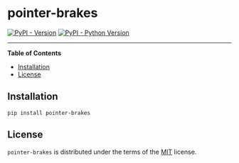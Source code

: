 # pointer-brakes

[![PyPI - Version](https://img.shields.io/pypi/v/pointer-brakes.svg)](https://pypi.org/project/pointer-brakes)
[![PyPI - Python Version](https://img.shields.io/pypi/pyversions/pointer-brakes.svg)](https://pypi.org/project/pointer-brakes)

-----

**Table of Contents**

- [Installation](#installation)
- [License](#license)

## Installation

```console
pip install pointer-brakes
```

## License

`pointer-brakes` is distributed under the terms of the [MIT](https://spdx.org/licenses/MIT.html) license.
